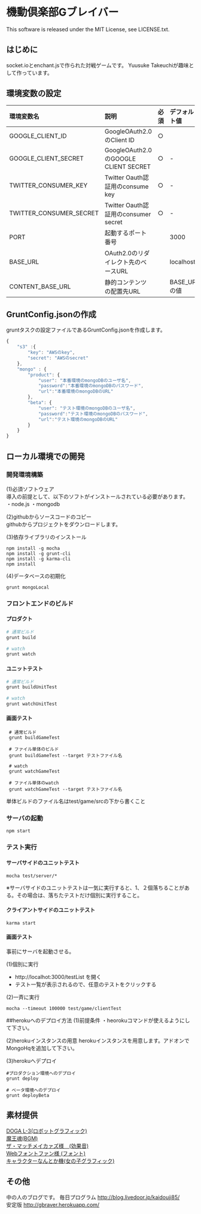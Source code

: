 機動倶楽部Gブレイバー
===========

This software is released under the MIT License, see LICENSE.txt.


## はじめに
socket.ioとenchant.jsで作られた対戦ゲームです。
Yuusuke Takeuchiが趣味として作っています。


## 環境変数の設定

| 環境変数名               | 説明                                   | 必須 | デフォルト値    |
|:------------------------|:--------------------------------------|:-----|:--------------|
| GOOGLE_CLIENT_ID        | GoogleOAuth2.0のClient ID             | ○    |               |
| GOOGLE_CLIENT_SECRET    | GoogleOAuth2.0のGOOGLE CLIENT SECRET  | ○    | -             |
| TWITTER_CONSUMER_KEY    | Twitter Oauth認証用のconsume key       | ○    | -             |
| TWITTER_CONSUMER_SECRET | Twitter Oauth認証用のconsumer secret   | ○    | -             |
| PORT                    | 起動するポート番号                      |       | 3000          |
| BASE_URL                | OAuth2.0のリダイレクト先のベースURL      |       | localhost     |
| CONTENT_BASE_URL        | 静的コンテンツの配置先URL                |       | BASE_URLの値  |

## GruntConfig.jsonの作成
gruntタスクの設定ファイルであるGruntConfig.jsonを作成します。
```javascript
{
    "s3" :{
        "key": "AWSのkey",
        "secret": "AWSのsecret"
    },
    "mongo" : {
        "product": {
            "user": "本番環境のmongoDBのユーザ名",
            "password":"本番環境のmongoDBのパスワード",
            "url":"本番環境のmongoDBのURL"
        },
        "beta": {
            "user": "テスト環境のmongoDBのユーザ名",
            "password":"テスト環境のmongoDBのパスワード",
            "url":"テスト環境のmongoDBのURL"
        }
    }
}
```
## ローカル環境での開発
### 開発環境構築
(1)必須ソフトウェア  
導入の前提として、以下のソフトがインストールされている必要があります。  
・node.js
・mongodb  

(2)githubからソースコードのコピー  
githubからプロジェクトをダウンロードします。

(3)依存ライブラリのインストール  
  
    npm install -g mocha
    npm install -g grunt-cli
    npm install -g karma-cli
    npm install


(4)データベースの初期化  

    grunt mongoLocal


### フロントエンドのビルド

#### プロダクト

```bash
# 通常ビルド
grunt build
    
# watch
grunt watch
```

#### ユニットテスト

```bash
# 通常ビルド
grunt buildUnitTest
    
# watch
grunt watchUnitTest
```    

#### 画面テスト
```
 # 通常ビルド
 grunt buildGameTest

 # ファイル単体のビルド
 grunt buildGameTest --target テストファイル名
    
 # watch
 grunt watchGameTest
    
 # ファイル単体のwatch
 grunt watchGameTest --target テストファイル名
```

単体ビルドのファイル名はtest/game/srcの下から書くこと

### サーバの起動

```
npm start
```

### テスト実行

#### サーバサイドのユニットテスト

```
mocha test/server/*
```
 
※サーバサイドのユニットテストは一気に実行すると、1、２個落ちることがある。その場合は、落ちたテストだけ個別に実行すること。

#### クライアントサイドのユニットテスト

```
karma start
```

#### 画面テスト
事前にサーバを起動させる。

(1)個別に実行
- http://localhot:3000/testList を開く
- テスト一覧が表示されるので、任意のテストをクリックする

(2)一斉に実行

```
mocha --timeout 100000 test/game/clientTest
```


##herokuへのデプロイ方法
(1)前提条件
・heorokuコマンドが使えるようにして下さい。

(2)herokuインスタンスの用意
herokuインスタンスを用意します。アドオンでMongoHqを追加して下さい。

(3)herokuへデプロイ  

    #プロダクション環境へのデプロイ
    grunt deploy
    
    # ベータ環境へのデプロイ
    grunt deployBeta

## 素材提供
[DOGA L-3(ロボットグラフィック)](http://doga.jp/2010/programs/dogal/index.html#dogal3)  
[魔王魂(BGM)](http://maoudamashii.jokersounds.com/)  
[ザ・マッチメイカァズ様　(効果音)](http://osabisi.sakura.ne.jp/m2/)  
[Webフォントファン様 (フォント)](http://webfontfan.com)  
[キャラクターなんとか機(女の子グラフィック)](http://khmix.sakura.ne.jp/download.shtml)


## その他
中の人のブログです。 毎日プログラム  <http://blog.livedoor.jp/kaidouji85/>    
安定版 <http://gbraver.herokuapp.com/>  